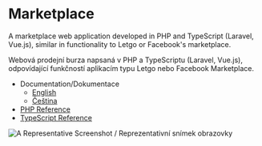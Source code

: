 # Marketplace

A marketplace web application developed in PHP and TypeScript \(Laravel, Vue.js\), similar in functionality to Letgo or Facebook's marketplace.

Webová prodejní burza napsaná v PHP a TypeScriptu \(Laravel, Vue.js\), odpovídající funkčností aplikacím typu Letgo nebo Facebook Marketplace.

* Documentation/Dokumentace
    * [English](https://neumann.gitbook.io/marketplace/english/about)
    * [Čeština](https://neumann.gitbook.io/marketplace/cestina/o-aplikaci)
* [PHP Reference](https://kogli.github.io/marketplace/reference_docs/php/)
* [TypeScript Reference](https://kogli.github.io/marketplace/reference_docs/ts/)

![A Representative Screenshot / Reprezentativní snímek obrazovky](https://github.com/kogli/marketplace/raw/master/screenshot.png)
